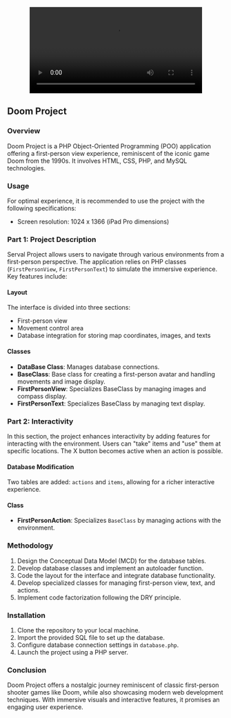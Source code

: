 <div align="center">
  <video src="https://github.com/L16H7N1N65/L16H7N1N65.github.io/assets/79063770/6c11aa70-fd67-4c54-96be-b8d4e85e21ba" width="400" />
</div>
    
## Doom Project

### Overview
Doom Project is a PHP Object-Oriented Programming (POO) application offering a first-person view experience, reminiscent of the iconic game Doom from the 1990s. It involves HTML, CSS, PHP, and MySQL technologies.

### Usage
For optimal experience, it is recommended to use the project with the following specifications:
- Screen resolution: 1024 x 1366 (iPad Pro dimensions)

### Part 1: Project Description
Serval Project allows users to navigate through various environments from a first-person perspective. The application relies on PHP classes (`FirstPersonView`, `FirstPersonText`) to simulate the immersive experience. Key features include:

#### Layout
The interface is divided into three sections:
- First-person view
- Movement control area
- Database integration for storing map coordinates, images, and texts

#### Classes
- **DataBase Class**: Manages database connections.
- **BaseClass**: Base class for creating a first-person avatar and handling movements and image display.
- **FirstPersonView**: Specializes BaseClass by managing images and compass display.
- **FirstPersonText**: Specializes BaseClass by managing text display.

### Part 2: Interactivity
In this section, the project enhances interactivity by adding features for interacting with the environment. Users can "take" items and "use" them at specific locations. The X button becomes active when an action is possible.

#### Database Modification
Two tables are added: `actions` and `items`, allowing for a richer interactive experience.

#### Class
- **FirstPersonAction**: Specializes `BaseClass` by managing actions with the environment.

### Methodology
1. Design the Conceptual Data Model (MCD) for the database tables.
2. Develop database classes and implement an autoloader function.
3. Code the layout for the interface and integrate database functionality.
4. Develop specialized classes for managing first-person view, text, and actions.
5. Implement code factorization following the DRY principle.

### Installation
1. Clone the repository to your local machine.
2. Import the provided SQL file to set up the database.
3. Configure database connection settings in `database.php`.
4. Launch the project using a PHP server.

### Conclusion
Doom Project offers a nostalgic journey reminiscent of classic first-person shooter games like Doom, while also showcasing modern web development techniques. With immersive visuals and interactive features, it promises an engaging user experience.

